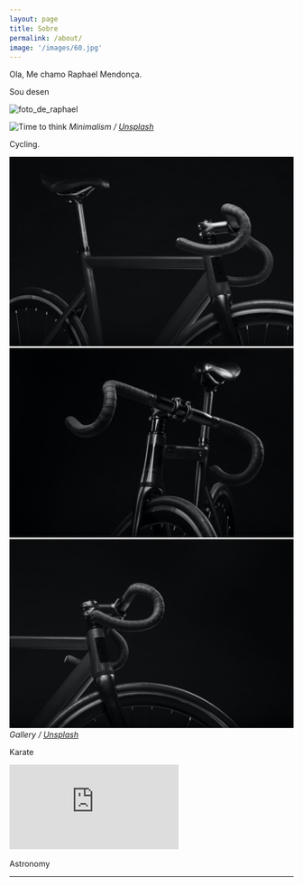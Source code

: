 ```yaml
---
layout: page
title: Sobre
permalink: /about/
image: '/images/60.jpg'
---
```


Ola, Me chamo Raphael Mendonça.

Sou desen


![foto_de_raphael]({{site.baseurl}}/images/profile1.jpg "Foto do Raphael")






![Time to think]({{site.baseurl}}/images/501.jpg)
*Minimalism / [Unsplash](https://unsplash.com/)*

Cycling.


<div class="gallery-box">
  <div class="gallery">
    <img src="/images/900.jpg">
    <img src="/images/901.jpg">
    <img src="/images/902.jpg">
  </div>
  <em>Gallery / <a href="https://unsplash.com/" target="_blank">Unsplash</a></em>
</div>

Karate

<p><iframe src="https://www.youtube.com/embed/QyQ85DEVpbc" frameborder="0" allowfullscreen></iframe></p>

Astronomy

<hr>